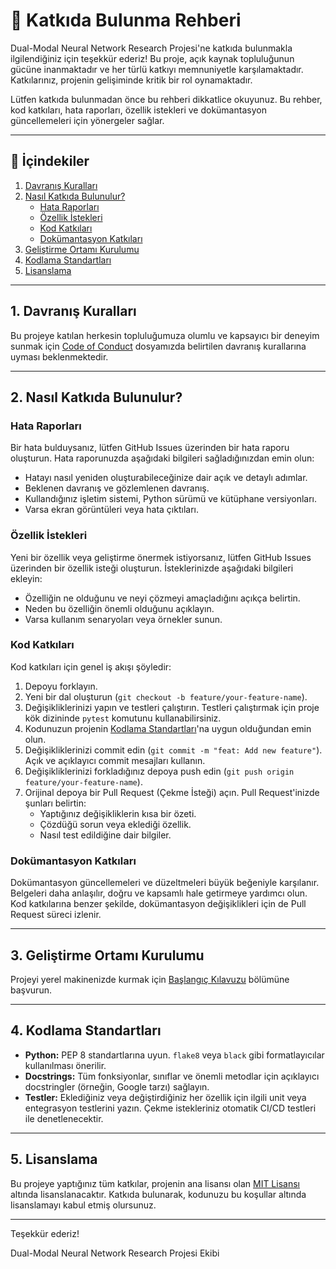 # 🤝 Katkıda Bulunma Rehberi

Dual-Modal Neural Network Research Projesi'ne katkıda bulunmakla ilgilendiğiniz için teşekkür ederiz! Bu proje, açık kaynak topluluğunun gücüne inanmaktadır ve her türlü katkıyı memnuniyetle karşılamaktadır. Katkılarınız, projenin gelişiminde kritik bir rol oynamaktadır.

Lütfen katkıda bulunmadan önce bu rehberi dikkatlice okuyunuz. Bu rehber, kod katkıları, hata raporları, özellik istekleri ve dokümantasyon güncellemeleri için yönergeler sağlar.

---

## 📝 İçindekiler

1.  [Davranış Kuralları](#1-davranış-kuralları)
2.  [Nasıl Katkıda Bulunulur?](#2-nasıl-katkıda-bulunulur)
    *   [Hata Raporları](#hata-raporları)
    *   [Özellik İstekleri](#özellik-istekleri)
    *   [Kod Katkıları](#kod-katkıları)
    *   [Dokümantasyon Katkıları](#dokümantasyon-katkıları)
3.  [Geliştirme Ortamı Kurulumu](#3-geliştirme-ortamı-kurulumu)
4.  [Kodlama Standartları](#4-kodlama-standartları)
5.  [Lisanslama](#5-lisanslama)

---

## 1. Davranış Kuralları

Bu projeye katılan herkesin topluluğumuza olumlu ve kapsayıcı bir deneyim sunmak için [Code of Conduct](CODE_OF_CONDUCT.md) dosyamızda belirtilen davranış kurallarına uyması beklenmektedir.

---

## 2. Nasıl Katkıda Bulunulur?

### Hata Raporları

Bir hata bulduysanız, lütfen GitHub Issues üzerinden bir hata raporu oluşturun. Hata raporunuzda aşağıdaki bilgileri sağladığınızdan emin olun:

*   Hatayı nasıl yeniden oluşturabileceğinize dair açık ve detaylı adımlar.
*   Beklenen davranış ve gözlemlenen davranış.
*   Kullandığınız işletim sistemi, Python sürümü ve kütüphane versiyonları.
*   Varsa ekran görüntüleri veya hata çıktıları.

### Özellik İstekleri

Yeni bir özellik veya geliştirme önermek istiyorsanız, lütfen GitHub Issues üzerinden bir özellik isteği oluşturun. İsteklerinizde aşağıdaki bilgileri ekleyin:

*   Özelliğin ne olduğunu ve neyi çözmeyi amaçladığını açıkça belirtin.
*   Neden bu özelliğin önemli olduğunu açıklayın.
*   Varsa kullanım senaryoları veya örnekler sunun.

### Kod Katkıları

Kod katkıları için genel iş akışı şöyledir:

1.  Depoyu forklayın.
2.  Yeni bir dal oluşturun (`git checkout -b feature/your-feature-name`).
3.  Değişikliklerinizi yapın ve testleri çalıştırın. Testleri çalıştırmak için proje kök dizininde `pytest` komutunu kullanabilirsiniz.
4.  Kodunuzun projenin [Kodlama Standartları](#4-kodlama-standartları)'na uygun olduğundan emin olun.
5.  Değişikliklerinizi commit edin (`git commit -m "feat: Add new feature"`). Açık ve açıklayıcı commit mesajları kullanın.
6.  Değişikliklerinizi forkladığınız depoya push edin (`git push origin feature/your-feature-name`).
7.  Orijinal depoya bir Pull Request (Çekme İsteği) açın. Pull Request'inizde şunları belirtin:
    *   Yaptığınız değişikliklerin kısa bir özeti.
    *   Çözdüğü sorun veya eklediği özellik.
    *   Nasıl test edildiğine dair bilgiler.

### Dokümantasyon Katkıları

Dokümantasyon güncellemeleri ve düzeltmeleri büyük beğeniyle karşılanır. Belgeleri daha anlaşılır, doğru ve kapsamlı hale getirmeye yardımcı olun. Kod katkılarına benzer şekilde, dokümantasyon değişiklikleri için de Pull Request süreci izlenir.

---

## 3. Geliştirme Ortamı Kurulumu

Projeyi yerel makinenizde kurmak için [Başlangıç Kılavuzu](docs/getting-started.md) bölümüne başvurun.

---

## 4. Kodlama Standartları

*   **Python:** PEP 8 standartlarına uyun. `flake8` veya `black` gibi formatlayıcılar kullanılması önerilir.
*   **Docstrings:** Tüm fonksiyonlar, sınıflar ve önemli metodlar için açıklayıcı docstringler (örneğin, Google tarzı) sağlayın.
*   **Testler:** Eklediğiniz veya değiştirdiğiniz her özellik için ilgili unit veya entegrasyon testlerini yazın. Çekme istekleriniz otomatik CI/CD testleri ile denetlenecektir.

---

## 5. Lisanslama

Bu projeye yaptığınız tüm katkılar, projenin ana lisansı olan [MIT Lisansı](../LICENSE) altında lisanslanacaktır. Katkıda bulunarak, kodunuzu bu koşullar altında lisanslamayı kabul etmiş olursunuz.

---

Teşekkür ederiz!

Dual-Modal Neural Network Research Projesi Ekibi 
